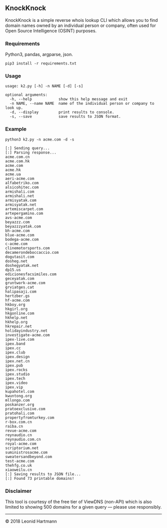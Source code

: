 
## KnockKnock
KnockKnock is a simple reverse whois lookup CLI which allows you to find domain names owned by an individual person or company, often used for Open Source Intelligence (OSINT) purposes.

### Requirements
Python3, pandas, argparse, json.

`pip3 install -r requirements.txt` 

### Usage

```console
usage: k2.py [-h] -n NAME [-d] [-s]

optional arguments:
  -h, --help            show this help message and exit
  -n NAME, --name NAME  name of the individual person or company to look up.
  -d, --display         print results to console.
  -s, --save            save results to JSON format.
```

### Example

```console
python3 k2.py -n acme.com -d -s

[:] Sending query...
[:] Parsing response...
acme.com.cn
acme.com.hk
acme.com
acme.hk
acme.ua
aeri-acme.com
alfabetriko.com
alsicohitec.com
armishali.com
armishali.net
armisyatak.com
armisyatak.net
artemiscarpet.com
artepergamino.com
avs-acme.com
beyazzz.com
beyazzzyatak.com
bh-acme.com
blue-acme.com
bodega-acme.com
c-acme.com
clinemotorsports.com
decamerondeboccaccio.com
dogutasit.com
dosheg.net
doshegyatak.net
dp15.us
edicionesfacsimiles.com
geceyatak.com
gruntwork-acme.com
grviatges.cat
halipasaji.com
hertzber.gs
hf-acme.com
hkboy.org
hkgirl.org
hkgonline.com
hkhelp.net
hkhelp.org
hkrepair.net
holidayindustry.net
investigate-acme.com
ipex-live.com
ipex.band
ipex.cc
ipex.club
ipex.design
ipex.net.cn
ipex.pub
ipex.rocks
ipex.studio
ipex.tech
ipex.video
ipex.vip
kupahotel.com
kwuntong.org
mllongo.com
poskanzer.org
pratoexclusive.com
pratohali.com
propertyfromturkey.com
r-box.com.cn
raiba.cn
revue-acme.com
reynaudio.cn
reynaudio.com.cn
royal-acme.com
scriptorium.net
suministrosacme.com
sweatersandbeyond.com
test-acme.com
thehfg.co.uk
xiaoweilu.cn
[:] Saving results to JSON file...
[:] Found 73 printable domains!
```

### Disclaimer
This tool is courtesy of the free tier of ViewDNS (non-API) which is also limited to showing 500 domains for a given query &mdash; please use responsibly.

---

&copy; 2018 Leonid Hartmann